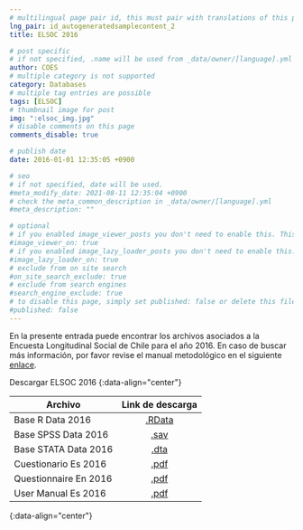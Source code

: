 ```yaml
---
# multilingual page pair id, this must pair with translations of this page. (This name must be unique)
lng_pair: id_autogeneratedsamplecontent_2
title: ELSOC 2016

# post specific
# if not specified, .name will be used from _data/owner/[language].yml
author: COES
# multiple category is not supported
category: Databases
# multiple tag entries are possible
tags: [ELSOC]
# thumbnail image for post
img: ":elsoc_img.jpg"
# disable comments on this page
comments_disable: true

# publish date
date: 2016-01-01 12:35:05 +0900

# seo
# if not specified, date will be used.
#meta_modify_date: 2021-08-11 12:35:04 +0900
# check the meta_common_description in _data/owner/[language].yml
#meta_description: ""

# optional
# if you enabled image_viewer_posts you don't need to enable this. This is only if image_viewer_posts = false
#image_viewer_on: true
# if you enabled image_lazy_loader_posts you don't need to enable this. This is only if image_lazy_loader_posts = false
#image_lazy_loader_on: true
# exclude from on site search
#on_site_search_exclude: true
# exclude from search engines
#search_engine_exclude: true
# to disable this page, simply set published: false or delete this file
#published: false
---
```


<!-- outline-start -->

En la presente entrada puede encontrar los archivos asociados a la Encuesta Longitudinal Social de Chile para el año 2016. En caso de buscar más información, por favor revise el manual metodológico en el siguiente [enlace](https://coes.cl/encuesta-panel-manuales-metodologico-espanol/).


Descargar ELSOC 2016
{:data-align="center"}
        

|Archivo                 |   Link de descarga                       |
| ------------------- | :---------------------------------------: |
| Base R Data 2016    |[.RData](https://dataverse.harvard.edu/file.xhtml?fileId=4606516&version=6.0)                                        |
| Base SPSS Data 2016 |[.sav](https://dataverse.harvard.edu/file.xhtml?fileId=4606517&version=6.0)                                          |
| Base STATA Data 2016|[.dta](https://dataverse.harvard.edu/file.xhtml?fileId=4606531&version=6.0)                                          |
| Cuestionario Es 2016|[.pdf](https://dataverse.harvard.edu/file.xhtml?persistentId=doi:10.7910/DVN/0KIRBJ/PRIOBA&version=6.0)              |
| Questionnaire En 2016|[.pdf](https://dataverse.harvard.edu/file.xhtml?persistentId=doi:10.7910/DVN/0KIRBJ/U9FGCP&version=6.0)             |
| User Manual Es 2016 |[.pdf](https://dataverse.harvard.edu/file.xhtml?persistentId=doi:10.7910/DVN/0KIRBJ/4FONBA&version=6.0)              |
{:data-align="center"}

<!-- outline-end -->
